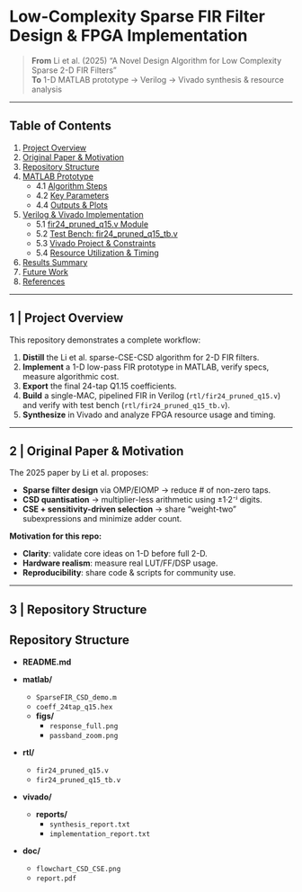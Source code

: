 # Low-Complexity Sparse FIR Filter Design & FPGA Implementation

> **From** Li et al. (2025) “A Novel Design Algorithm for Low Complexity Sparse 2-D FIR Filters”  
> **To** 1-D MATLAB prototype → Verilog → Vivado synthesis & resource analysis

---

## Table of Contents

1. [Project Overview](#project-overview)  
2. [Original Paper & Motivation](#original-paper--motivation)  
3. [Repository Structure](#repository-structure)  
4. [MATLAB Prototype](#matlab-prototype)  
   - 4.1 [Algorithm Steps](#algorithm-steps)  
   - 4.2 [Key Parameters](#key-parameters)  
   - 4.4 [Outputs & Plots](#outputs--plots)  
5. [Verilog & Vivado Implementation](#verilog--vivado-implementation)  
   - 5.1 [fir24_pruned_q15.v Module](#fir24_pruned_q15v-module)  
   - 5.2 [Test Bench: fir24_pruned_q15_tb.v](#test-bench-fir24_pruned_q15_tbv)  
   - 5.3 [Vivado Project & Constraints](#vivado-project--constraints)  
   - 5.4 [Resource Utilization & Timing](#resource-utilization--timing)  
6. [Results Summary](#results-summary)  
7. [Future Work](#future-work)  
8. [References](#references)  

---

## 1 | Project Overview

This repository demonstrates a complete workflow:

1. **Distill** the Li et al. sparse-CSE-CSD algorithm for 2-D FIR filters.  
2. **Implement** a 1-D low-pass FIR prototype in MATLAB, verify specs, measure algorithmic cost.  
3. **Export** the final 24-tap Q1.15 coefficients.  
4. **Build** a single-MAC, pipelined FIR in Verilog (`rtl/fir24_pruned_q15.v`) and verify with test bench (`rtl/fir24_pruned_q15_tb.v`).  
5. **Synthesize** in Vivado and analyze FPGA resource usage and timing.

---

## 2 | Original Paper & Motivation

The 2025 paper by Li et al. proposes:

- **Sparse filter design** via OMP/EIOMP → reduce # of non-zero taps.  
- **CSD quantisation** → multiplier-less arithmetic using ±1·2⁻ʲ digits.  
- **CSE + sensitivity-driven selection** → share “weight-two” subexpressions and minimize adder count.

**Motivation for this repo:**

- **Clarity**: validate core ideas on 1-D before full 2-D.  
- **Hardware realism**: measure real LUT/FF/DSP usage.  
- **Reproducibility**: share code & scripts for community use.

---

## 3 | Repository Structure
## Repository Structure

- **README.md**  

- **matlab/**  
  - `SparseFIR_CSD_demo.m`  
  - `coeff_24tap_q15.hex`  
  - **figs/**  
    - `response_full.png`  
    - `passband_zoom.png`  

- **rtl/**  
  - `fir24_pruned_q15.v`  
  - `fir24_pruned_q15_tb.v`  

- **vivado/**  
  - **reports/**  
    - `synthesis_report.txt`  
    - `implementation_report.txt`  

- **doc/**  
  - `flowchart_CSD_CSE.png`  
  - `report.pdf`  
